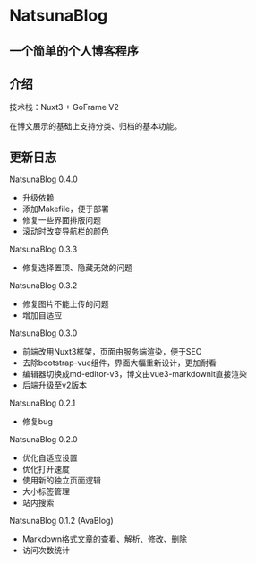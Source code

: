 # NatsunaBlog

## 一个简单的个人博客程序

## 介绍

技术栈：Nuxt3 + GoFrame V2

在博文展示的基础上支持分类、归档的基本功能。

## 更新日志
NatsunaBlog 0.4.0
- 升级依赖
- 添加Makefile，便于部署
- 修复一些界面排版问题
- 滚动时改变导航栏的颜色

NatsunaBlog 0.3.3
- 修复选择置顶、隐藏无效的问题

NatsunaBlog 0.3.2

- 修复图片不能上传的问题
- 增加自适应

NatsunaBlog 0.3.0

- 前端改用Nuxt3框架，页面由服务端渲染，便于SEO
- 去除bootstrap-vue组件，界面大幅重新设计，更加耐看
- 编辑器切换成md-editor-v3，博文由vue3-markdownit直接渲染
- 后端升级至v2版本

NatsunaBlog 0.2.1

- 修复bug

NatsunaBlog 0.2.0

- 优化自适应设置
- 优化打开速度
- 使用新的独立页面逻辑
- 大小标签管理
- 站内搜索

NatsunaBlog 0.1.2 (AvaBlog)

- Markdown格式文章的查看、解析、修改、删除
- 访问次数统计

